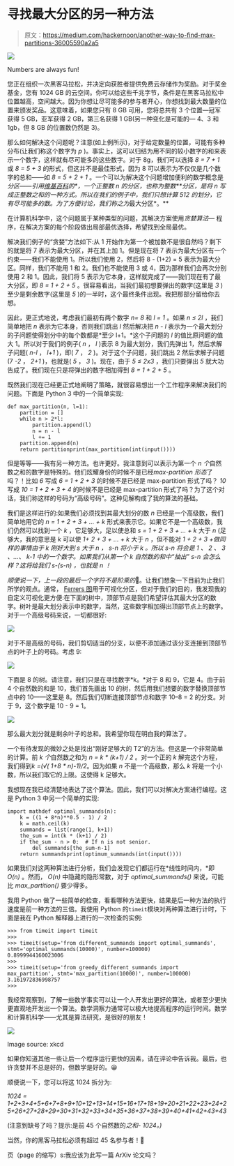 # 寻找最大分区的另一种方法

> 原文：<https://medium.com/hackernoon/another-way-to-find-max-partitions-36005590a2a5>

![](img/e2e770cf829adcf77e9421c61affb143.png)

Numbers are always fun!

您正在组织一次黑客马拉松，并决定向获胜者提供免费云存储作为奖励。对于奖金基金，您有 1024 GB 的云空间。你可以给这些千兆字节，条件是在黑客马拉松中位置越高，空间越大。因为你想让尽可能多的参与者开心，你想找到最大数量的位置来颁发奖品。这意味着，如果您只有 8 GB 可用，您将总共有 3 个位置—冠军获得 5 GB，亚军获得 2 GB，第三名获得 1 GB(另一种变化是可能的— 4、3 和 1gb，但 8 GB 的位置数仍然是 3)。

那么如何解决这个问题呢？注意(如上例所示)，对于给定数量的位置，可能有多种分布(让我们称这个数字为 *p* )。事实上，这可以归结为用不同的较小数字的和来表示一个数字，这样就有尽可能多的这些数字。对于 8g，我们可以选择 *8 = 7 + 1* 或 *8 = 5 + 3* 的形式，但这并不是最佳形式，因为 8 可以表示为不仅仅是几个数字的总和——如 *8 = 5 + 2 + 1* 。一个可以为解决这个问题增加便利的数学概念是*分区——引用[维基百科](https://en.wikipedia.org/wiki/Partition_(number_theory))的*，一个正整数 *n* 的分区，也称为整数**分区，是将 *n* 写成正整数之和的一种方式。所以在我们的例子中，我们只想计算 512 的划分，它有尽可能多的数。为了方便讨论，我们称之为*最大分区*。**

在计算机科学中，这个问题属于某种类型的问题，其解决方案使用*贪婪算法—* 程序，在解决方案的每个阶段做出局部最优选择，希望找到全局最优。

解决我们例子的“贪婪”方法如下:从 1 开始作为第一个被加数不是很自然吗？剩下的就是将 7 表示为最大分区，并在其上加 1。但是现在将 7 表示为最大分区有一个约束——我们不能使用 1。所以我们使用 2，然后将 8 - (1+2) = 5 表示为最大分区。同样，我们不能用 1 和 2。我们也不能使用 3 或 4，因为那样我们会再次分别使用 2 和 1。因此，我们将 5 表示为它本身，这样就完成了——我们现在有了最大分区，即 *8 = 1 + 2 + 5* 。很容易看出，当我们最初想要弹出的数字(这里是 *3* )至少是剩余数字(这里是 *5* )的一半时，这个最终条件出现。我把那部分留给你去想。

因此，更正式地说，考虑我们最初有两个数字 *n= 8* 和 *l = 1* 。如果 *n ≤ 2l* ，我们简单地把 *n* 表示为它本身，否则我们跳出 *l* 然后解决把 *n - l* 表示为一个最大划分的子问题使得划分中的每个数都是*至少 l+1。*这个子问题的 *l* 的值比原问题的值大 1。所以对于我们的例子( *n* ， *l* )表示 8 为最大划分，我们先弹出 1，然后求解子问题( *n-l* ， *l+1* )，即( *7* ， *2* )。对于这个子问题，我们跳出 2 然后求解子问题(7 *-2* ， *2+1* )，也就是( *5* ， *3* )。现在，由于 *5 ≤ 2x3* ，我们只要弹出 *5* 就大功告成了。我们现在只是将弹出的数字相加得到 *8 = 1 + 2 + 5* 。

既然我们现在已经更正式地阐明了策略，就很容易想出一个工作程序来解决我们的问题。下面是 Python 3 中的一个简单实现:

```
def max_partition(n, l=1):
    partition = []
    while n > 2*l:
        partition.append(l)
        n = n - l
        l += 1
    partition.append(n)
    return partitionprint(max_partition(int(input())))
```

但是等等——我有另一种方法。也许更好。我注意到可以表示为第一个 *n 个*自然数之和的数字是特殊的。他们炫耀身份的时候不是已经*max-partition 形态*了吗？！比如 *6* 写成 *6 = 1 + 2 + 3* 的时候不是已经是 max-partition 形式了吗？ *10* 写成 *10 = 1 + 2 + 3 + 4* 的时候不是已经是 max-partition 形式了吗？为了这个对话，我们称这样的号码为“高级号码”。这种见解构成了我的算法的基础。

我们是这样进行的:如果我们必须找到其最大划分的数 *n* 已经是一个高级数，我们简单地用它的 *n = 1 + 2 + 3 + … + k* 形式来表示它。如果它不是一个高级数，我们仍然可以找到一个 *k* ，它足够大，足以使总和 *s =* *1 + 2 + 3 + … + k* 大于 *n* (足够大，我的意思是 *k* 可以使 *1+ 2 + 3 + … + k* 大于 *n* ，但不能对 *1 + 2 + 3 +做同样的事情由于 *k* 刚好大到 *s* 大于 *n* ， *s-n* 将小于 *k* 。所以 *s-n* 将会是 *1* 、 *2* 、 *3* 、…、 *k-1* 中的一个数字。如果我们从第一个 *k* 自然数的和中“抽出” *s-n* 会怎么样？这将给我们 *s-(s-n)* ，也就是 *n* ！*

*顺便说一下，上一段的最后一个字符不是阶乘的*🙂。让我们想象一下目前为止我们所学的观点。通常， [Ferrers 图](http://mathworld.wolfram.com/FerrersDiagram.html)用于可视化分区，但对于我们的目的，我发现我的自定义可视化更方便:在下面的树中，顶部节点是我们希望评估其最大分区的数字。树叶是最大划分表示中的数字，当然，这些数字相加得出顶部节点上的数字。对于一个高级号码来说，一切都很好:

![](img/57e165a40ae00fcbfbe6060314f653a0.png)

对于不是高级的号码，我们剪切适当的分支，以便不添加通过该分支连接到顶部节点的叶子上的号码。考虑 9:

![](img/d30222b480a60b8ee4fbc17ce23b8785.png)

下面是 8 的树。请注意，我们只是在寻找数字*k。*对于 8 和 9，它是 4。由于前 4 个自然数的和是 10，我们首先画出 10 的树，然后用我们想要的数字替换顶部节点中的 10——这里是 8。然后我们切断连接顶部节点和数字 10–8 = 2 的分支。对于 9，这个数字是 10 - 9 = 1。

![](img/62ef61004018cef11d23476168508c7c.png)

那么最大划分就是剩余叶子的总和。我希望你现在明白我的算法了。

一个有待发现的微妙之处是找出“刚好足够大的 T2”的方法。但这是一个非常简单的计算。前 *k 个*自然数之和为 *n = k * (k+1) / 2* 。对一个正的 *k* 解完这个方程，我们得到*k =(√( 1+8 * n)-1)/2*。因为如果 *n* 不是一个高级数，那么 *k* 将是一个小数，所以我们取它的上限。这使得 k 足够大。

我想现在我已经清楚地表达了这个算法。因此，我们可以对解决方案进行编程。这是 Python 3 中另一个简单的实现:

```
import mathdef optimal_summands(n):
    k = ((1 + 8*n)**0.5 - 1) / 2
    k = math.ceil(k)
    summands = list(range(1, k+1))
    the_sum = int(k * (k+1) / 2)
    if the_sum - n > 0:  # If n is not senior.
        del summands[the_sum-n-1]
    return summandsprint(optimum_summands(int(input())))
```

如果我们对这两种算法进行分析，我们会发现它们都运行在*线性时间内，*即 *O(n)* 。然而， *O(n)* 中隐藏的隐形常数，对于 *optimal_summands()* 来说，可能比 *max_partition()* 要少得多。

我用 Python 做了一些简单的检查，看看哪种方法更快，结果是后一种方法的执行速度是前一种方法的三倍。我使用 Python 的`timeit`模块对两种算法进行计时，下面是我在 Python 解释器上进行的一次检查的实例:

```
>>> from timeit import timeit
>>>
>>> timeit(setup='from different_summands import optimal_summands', stmt='optimal_summands(10000)', number=100000)
0.8999944160023006
>>>
>>> timeit(setup='from greedy_different_summands import max_partition', stmt='max_partition(10000)', number=100000)
3.161972836998757
>>>
```

我经常观察到，了解一些数学事实可以让一个人开发出更好的算法，或者至少更快更直观地开发出一个算法。数学洞察力通常可以极大地提高程序的运行时间。数学和计算机科学——尤其是算法研究，是很好的朋友！

![](img/f73d316cd2b4db0c6654a8a122209ef2.png)

Image source: xkcd

如果你知道其他一些让后一个程序运行更快的因素，请在评论中告诉我。最后，也许贪婪并不总是好的，但数学是好的。😀

顺便说一下，您可以将这 1024 拆分为:

*1024 = 1+2+3+4+5+6+7+8+9+10+12+13+14+15+16+17+18+19+20+21+22+23+24+25+26+27+28+29+30+31+32+33+34+35+36+37+38+39+40+41+42+43+43*

(注意到缺号了吗？提示:是前 45 个自然数的*之和- 1024。)*

当然，你的黑客马拉松必须有超过 45 名参与者！🙂

页（page 的缩写）s:我应该为此写一篇 ArXiv 论文吗？